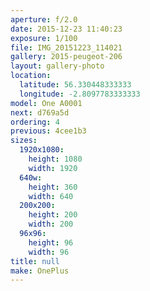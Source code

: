 ```yaml
---
aperture: f/2.0
date: 2015-12-23 11:40:23
exposure: 1/100
file: IMG_20151223_114021
gallery: 2015-peugeot-206
layout: gallery-photo
location:
  latitude: 56.330448333333
  longitude: -2.8097783333333
model: One A0001
next: d769a5d
ordering: 4
previous: 4cee1b3
sizes:
  1920x1080:
    height: 1080
    width: 1920
  640w:
    height: 360
    width: 640
  200x200:
    height: 200
    width: 200
  96x96:
    height: 96
    width: 96
title: null
make: OnePlus
---
```

